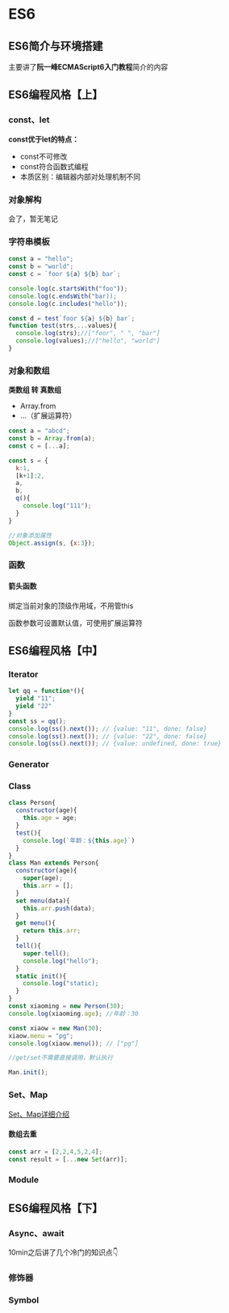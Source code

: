# ES6

## ES6简介与环境搭建

主要讲了**阮一峰ECMAScript6入门教程**简介的内容

## ES6编程风格【上】

### const、let

**const优于let的特点：**

* const不可修改
* const符合函数式编程
* 本质区别：编辑器内部对处理机制不同

### 对象解构

会了，暂无笔记

### 字符串模板

```js
const a = "hello";
const b = "world";
const c = `foor ${a} ${b} bar`;

console.log(c.startsWith("foo"));
console.log(c.endsWith("bar));
console.log(c.includes("hello"));

const d = test`foor ${a} ${b} bar`;
function test(strs,...values){
  console.log(strs);//["foor", " ", "bar"]
  console.log(values);//["hello", "world"]
}
```

### 对象和数组

**类数组 转 真数组**
* Array.from
* ...（扩展运算符）

```js
const a = "abcd";
const b = Array.from(a);
const c = [...a];

const s = {
  k:1,
  [k+1]:2,
  a,
  b,
  q(){
    console.log("111");
  }
}

//对象添加属性
Object.assign(s, {x:3});
```

### 函数

#### 箭头函数

绑定当前对象的顶级作用域，不用管this

函数参数可设置默认值，可使用扩展运算符

## ES6编程风格【中】

### Iterator

```js
let qq = function*(){
  yield "11";
  yield "22"
}
const ss = qq();
console.log(ss().next()); // {value: "11", done: false}
console.log(ss().next()); // {value: "22", done: false}
console.log(ss().next()); // {value: undefined, done: true}
```

### Generator

### Class

```js
class Person{
  constructor(age){
    this.age = age;
  }
  test(){
    console.log(`年龄：${this.age}`)
  }
}
class Man extends Person{
  constructor(age){
    super(age);
    this.arr = [];
  }
  set menu(data){
    this.arr.push(data);
  }
  get menu(){
    return this.arr;
  }
  tell(){
    super.tell();
    console.log("hello");
  }
  static init(){
    console.log("static);
  }
}
const xiaoming = new Person(30);
console.log(xiaoming.age); //年龄：30

const xiaow = new Man(30);
xiaow.menu = "pg";
console.log(xiaow.menu()); // ["pg"]

//get/set不需要直接调用，默认执行

Man.init();
```

### Set、Map

[Set、Map详细介绍](../../accumulate/js/SetMap-api-1.md)

#### 数组去重

```js
const arr = [2,2,4,5,2,4];
const result = [...new Set(arr)];
```

### Module

## ES6编程风格【下】

### Async、await

10min之后讲了几个冷门的知识点👇

### 修饰器

### Symbol